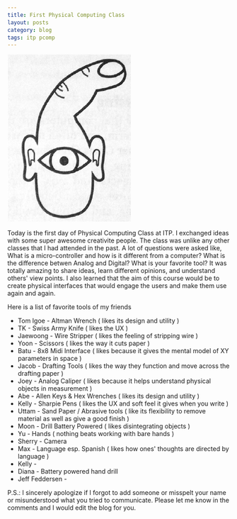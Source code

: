 ```yaml
---
title: First Physical Computing Class
layout: posts
category: blog
tags: itp pcomp
---
```


<img style="" src="/images/How_Computer_Sees_Us.png"/>

Today is the first day of Physical Computing Class at ITP. I exchanged ideas with some super awesome creativite people. The class was unlike any other classes that I had attended in the past. A lot of questions were asked like, What is a micro-controller and how is it different from a computer? What is the difference betwen Analog and Digital? What is your favorite tool? It was totally amazing to share ideas, learn different opinions, and understand others' view points. I also learned that the aim of this course would be to create physical interfaces that would engage the users and make them use again and again. 

Here is a list of favorite tools of my friends

<ul>
	<li>Tom Igoe - Altman Wrench ( likes its design and utility )</li>
	<li>TK - Swiss Army Knife ( likes the UX )</li>
	<li>Jaewoong - Wire Stripper ( likes the feeling of stripping wire )</li>
	<li>Yoon - Scissors ( likes the way it cuts paper )</li>
	<li>Batu - 8x8 Midi Interface ( likes because it gives the mental model of XY parameters in space )</li>
	<li>Jacob - Drafting Tools ( likes the way they function and move across the drafting paper )</li>
	<li>Joey - Analog Caliper ( likes because it helps understand physical objects in measurement )</li>
	<li>Abe - Allen Keys & Hex Wrenches ( likes its design and utility )</li>
	<li>Kelly - Sharpie Pens ( likes the UX and soft feel it gives when you write )</li>
	<li>Uttam - Sand Paper / Abrasive tools ( like its flexibility to remove material as well as give a good finish )</li>
	<li>Moon - Drill Battery Powered ( likes disintegrating objects )</li>
	<li>Yu - Hands ( nothing beats working with bare hands )</li>
	<li>Sherry - Camera</li>
	<li>Max - Language esp. Spanish ( likes how ones' thoughts are directed by language )</li>
	<li>Kelly - </li>
	<li>Diana - Battery powered hand drill </li>
	<li>Jeff Feddersen - </li>
</ul>

P.S.: I sincerely apologize if I forgot to add someone or misspelt your name or misunderstood what you tried to communicate. Please let me know in the comments and I would edit the blog for you.